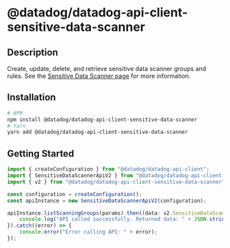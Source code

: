 # @datadog/datadog-api-client-sensitive-data-scanner

## Description

Create, update, delete, and retrieve sensitive data scanner groups and rules. See the [Sensitive Data Scanner page](https://docs.datadoghq.com/sensitive_data_scanner/) for more information.

## Installation

```sh
# NPM
npm install @datadog/datadog-api-client-sensitive-data-scanner
# Yarn
yarn add @datadog/datadog-api-client-sensitive-data-scanner
```

## Getting Started
```ts
import { createConfiguration } from "@datadog/datadog-api-client";
import { SensitiveDataScannerApiV2 } from "@datadog/datadog-api-client-sensitive-data-scanner";
import { v2 } from "@datadog/datadog-api-client-sensitive-data-scanner";

const configuration = createConfiguration();
const apiInstance = new SensitiveDataScannerApiV2(configuration);

apiInstance.listScanningGroups(params).then((data: v2.SensitiveDataScannerGetConfigResponse) => {
    console.log("API called successfully. Returned data: " + JSON.stringify(data));
}).catch((error) => {
    console.error("Error calling API: " + error);
});
```